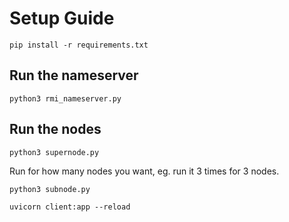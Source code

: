 # Setup Guide
```
pip install -r requirements.txt
```
## Run the nameserver
```
python3 rmi_nameserver.py
```
## Run the nodes
```
python3 supernode.py
```
Run for how many nodes you want, eg. run it 3 times for 3 nodes.
```
python3 subnode.py 
```
```
uvicorn client:app --reload
```